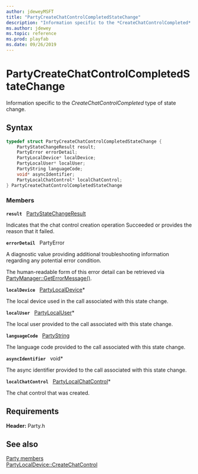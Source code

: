```yaml
---
author: jdeweyMSFT
title: "PartyCreateChatControlCompletedStateChange"
description: "Information specific to the *CreateChatControlCompleted* type of state change."
ms.author: jdewey
ms.topic: reference
ms.prod: playfab
ms.date: 09/26/2019
---
```


# PartyCreateChatControlCompletedStateChange  

Information specific to the *CreateChatControlCompleted* type of state change.  

## Syntax  
  
```cpp
typedef struct PartyCreateChatControlCompletedStateChange {  
    PartyStateChangeResult result;  
    PartyError errorDetail;  
    PartyLocalDevice* localDevice;  
    PartyLocalUser* localUser;  
    PartyString languageCode;  
    void* asyncIdentifier;  
    PartyLocalChatControl* localChatControl;  
} PartyCreateChatControlCompletedStateChange  
```
  
### Members  
  
**`result`** &nbsp; [PartyStateChangeResult](../enums/partystatechangeresult.md)  
  
Indicates that the chat control creation operation Succeeded or provides the reason that it failed.
  
**`errorDetail`** &nbsp; PartyError  
  
A diagnostic value providing additional troubleshooting information regarding any potential error condition.
  
The human-readable form of this error detail can be retrieved via [PartyManager::GetErrorMessage()](../classes/PartyManager/methods/partymanager_geterrormessage.md).
  
**`localDevice`** &nbsp; [PartyLocalDevice](../classes/PartyLocalDevice/partylocaldevice.md)*  
  
The local device used in the call associated with this state change.
  
**`localUser`** &nbsp; [PartyLocalUser](../classes/PartyLocalUser/partylocaluser.md)*  
  
The local user provided to the call associated with this state change.
  
**`languageCode`** &nbsp; [PartyString](../typedefs.md)  
  
The language code provided to the call associated with this state change.
  
**`asyncIdentifier`** &nbsp; void*  
  
The async identifier provided to the call associated with this state change.
  
**`localChatControl`** &nbsp; [PartyLocalChatControl](../classes/PartyLocalChatControl/partylocalchatcontrol.md)*  
  
The chat control that was created.
  
  
## Requirements  
  
**Header:** Party.h
  
## See also  
[Party members](../party_members.md)  
[PartyLocalDevice::CreateChatControl](../classes/PartyLocalDevice/methods/partylocaldevice_createchatcontrol.md)
  
  
